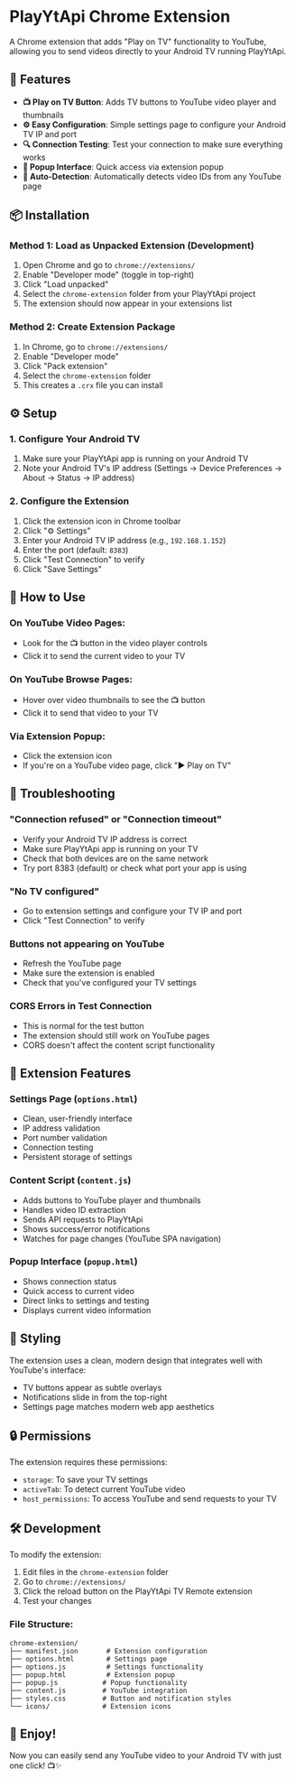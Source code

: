 # PlayYtApi Chrome Extension

A Chrome extension that adds "Play on TV" functionality to YouTube, allowing you to send videos directly to your Android TV running PlayYtApi.

## 🚀 Features

- **📺 Play on TV Button**: Adds TV buttons to YouTube video player and thumbnails
- **⚙️ Easy Configuration**: Simple settings page to configure your Android TV IP and port
- **🔍 Connection Testing**: Test your connection to make sure everything works
- **📱 Popup Interface**: Quick access via extension popup
- **🎯 Auto-Detection**: Automatically detects video IDs from any YouTube page

## 📦 Installation

### Method 1: Load as Unpacked Extension (Development)

1. Open Chrome and go to `chrome://extensions/`
2. Enable "Developer mode" (toggle in top-right)
3. Click "Load unpacked"
4. Select the `chrome-extension` folder from your PlayYtApi project
5. The extension should now appear in your extensions list

### Method 2: Create Extension Package

1. In Chrome, go to `chrome://extensions/`
2. Enable "Developer mode"
3. Click "Pack extension"
4. Select the `chrome-extension` folder
5. This creates a `.crx` file you can install

## ⚙️ Setup

### 1. Configure Your Android TV

1. Make sure your PlayYtApi app is running on your Android TV
2. Note your Android TV's IP address (Settings → Device Preferences → About → Status → IP address)

### 2. Configure the Extension

1. Click the extension icon in Chrome toolbar
2. Click "⚙️ Settings"
3. Enter your Android TV IP address (e.g., `192.168.1.152`)
4. Enter the port (default: `8383`)
5. Click "Test Connection" to verify
6. Click "Save Settings"

## 🎯 How to Use

### On YouTube Video Pages:
- Look for the 📺 button in the video player controls
- Click it to send the current video to your TV

### On YouTube Browse Pages:
- Hover over video thumbnails to see the 📺 button
- Click it to send that video to your TV

### Via Extension Popup:
- Click the extension icon
- If you're on a YouTube video page, click "▶️ Play on TV"

## 🔧 Troubleshooting

### "Connection refused" or "Connection timeout"
- Verify your Android TV IP address is correct
- Make sure PlayYtApi app is running on your TV
- Check that both devices are on the same network
- Try port 8383 (default) or check what port your app is using

### "No TV configured"
- Go to extension settings and configure your TV IP and port
- Click "Test Connection" to verify

### Buttons not appearing on YouTube
- Refresh the YouTube page
- Make sure the extension is enabled
- Check that you've configured your TV settings

### CORS Errors in Test Connection
- This is normal for the test button
- The extension should still work on YouTube pages
- CORS doesn't affect the content script functionality

## 📱 Extension Features

### Settings Page (`options.html`)
- Clean, user-friendly interface
- IP address validation
- Port number validation
- Connection testing
- Persistent storage of settings

### Content Script (`content.js`)
- Adds buttons to YouTube player and thumbnails
- Handles video ID extraction
- Sends API requests to PlayYtApi
- Shows success/error notifications
- Watches for page changes (YouTube SPA navigation)

### Popup Interface (`popup.html`)
- Shows connection status
- Quick access to current video
- Direct links to settings and testing
- Displays current video information

## 🎨 Styling

The extension uses a clean, modern design that integrates well with YouTube's interface:
- TV buttons appear as subtle overlays
- Notifications slide in from the top-right
- Settings page matches modern web app aesthetics

## 🔒 Permissions

The extension requires these permissions:
- `storage`: To save your TV settings
- `activeTab`: To detect current YouTube video
- `host_permissions`: To access YouTube and send requests to your TV

## 🛠️ Development

To modify the extension:

1. Edit files in the `chrome-extension` folder
2. Go to `chrome://extensions/`
3. Click the reload button on the PlayYtApi TV Remote extension
4. Test your changes

### File Structure:
```
chrome-extension/
├── manifest.json       # Extension configuration
├── options.html        # Settings page
├── options.js          # Settings functionality
├── popup.html          # Extension popup
├── popup.js           # Popup functionality
├── content.js         # YouTube integration
├── styles.css         # Button and notification styles
└── icons/             # Extension icons
```

## 🎉 Enjoy!

Now you can easily send any YouTube video to your Android TV with just one click! 📺✨
